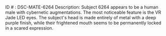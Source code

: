 ID # : DSC-MATE-6264
Description: Subject 6264 appears to be a human male with cybernetic augmentations. The most noticeable feature is the VR Jade LED eyes. The subject's head is made entirely of metal with a deep purple finish, while their frightened mouth seems to be permanently locked in a scared expression.